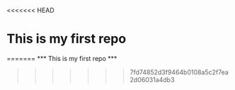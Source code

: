 <<<<<<< HEAD
# This is my first repo
=======
*** This is my first repo ***
>>>>>>> 7fd74852d3f9464b0108a5c2f7ea2d06031a4db3